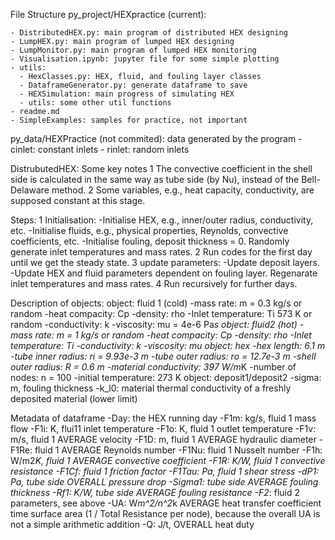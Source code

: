 File Structure
  py_project/HEXpractice (current):

    - DistributedHEX.py: main program of distributed HEX designing
    - LumpHEX.py: main program of lumped HEX designing
    - LumpMonitor.py: main program of lumped HEX monitoring
    - Visualisation.ipynb: jupyter file for some simple plotting
    - utils:
      - HexClasses.py: HEX, fluid, and fouling layer classes
      - DataframeGenerator.py: generate dataframe to save
      - HEXSimulation: main progress of simulating HEX
      - utils: some other util functions
    - readme.md
    - SimpleExamples: samples for practice, not important
  py_data/HEXPractice (not commited): data generated by the program
    - cinlet: constant inlets
    - rinlet: random inlets

DistrubutedHEX:
  Some key notes
    1 The convective coefficient in the shell side is calculated in the same way as tube side (by Nu), instead of the Bell-Delaware method.
    2 Some variables, e.g., heat capacity, conductivity, are supposed constant at this stage.

  Steps:
    1 Initialisation:
      -Initialise HEX, e.g., inner/outer radius, conductivity, etc.
      -Initialise fluids, e.g., physical properties, Reynolds, convective coefficients, etc.
      -Initialise fouling, deposit thickness = 0.
      Randomly generate inlet temperatures and mass rates.
    2 Run codes for the first day until we get the steady state.
    3 update parameters:
      -Update deposit layers.
      -Update HEX and fluid parameters dependent on fouling layer.
      Regenarate inlet temperatures and mass rates.
    4 Run recursively for further days.

  Description of objects:
    object: fluid 1 (cold)
      -mass rate: m = 0.3 kg/s or random
      -heat compacity: Cp
      -density: rho
      -Inlet temperature: Ti 573 K or random
      -conductivity: k
      -viscosity: mu = 4e-6 Pa*s
    object: fluid2 (hot)
      -mass rate: m = 1 kg/s or random
      -heat compacity: Cp
      -density: rho
      -Inlet temperature: Ti
      -conductivity: k
      -viscosity: mu
    object: hex
      -hex length: 6.1 m
      -tube inner radius: ri = 9.93e-3 m
      -tube outer radius: ro = 12.7e-3 m
      -shell outer radius: R = 0.6 m
      -material conductivity: 397 W/m*K
      -number of nodes: n = 100
      -initial temperature: 273 K
    object: deposit1/deposit2
      -sigma: m, fouling thickness
      -k_l0: material thermal conductivity of a freshly deposited material (lower limit)

Metadata of dataframe
  -Day: the HEX running day
  -F1m: kg/s, fluid 1 mass flow
  -F1i: K, flui11 inlet temperature
  -F1o: K, fluid 1 outlet temperature
  -F1v: m/s, fluid 1 AVERAGE velocity
  -F1D: m, fluid 1 AVERAGE hydraulic diameter
  -F1Re: fluid 1 AVERAGE Reynolds number
  -F1Nu: fluid 1 Nusselt number
  -F1h: W/m2*K, fluid 1 AVERAGE convective coefficient
  -F1R: K/W, fluid 1 convective resistance
  -F1Cf: fluid 1 friction factor
  -F1Tau: Pa, fluid 1 shear stress
  -dP1: Pa, tube side OVERALL pressure drop
  -Sigma1: tube side AVERAGE fouling thickness
  -Rf1: K/W, tube side AVERAGE fouling resistance
  -F2*: fluid 2 parameters, see above
  -UA: W*m^2/n^2*k AVERAGE heat transfer coefficient time surface area (1 / Total Resistance per node), because the overall UA is not a simple arithmetic addition
  -Q: J/t, OVERALL heat duty
